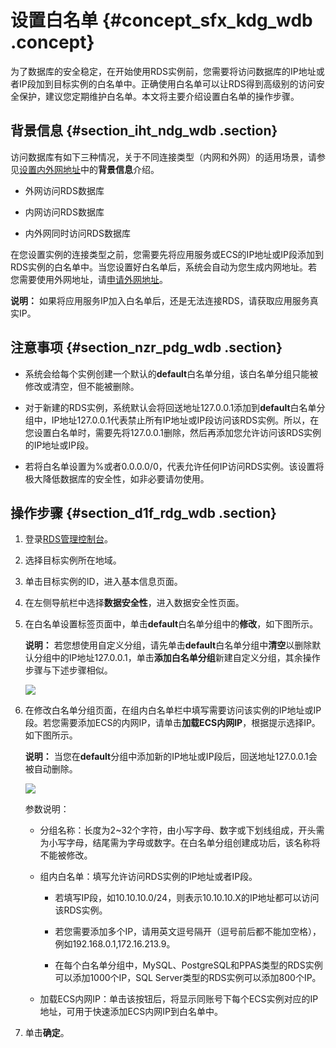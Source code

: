# 设置白名单 {#concept_sfx_kdg_wdb .concept}

为了数据库的安全稳定，在开始使用RDS实例前，您需要将访问数据库的IP地址或者IP段加到目标实例的白名单中。正确使用白名单可以让RDS得到高级别的访问安全保护，建议您定期维护白名单。本文将主要介绍设置白名单的操作步骤。

## 背景信息 {#section_iht_ndg_wdb .section}

访问数据库有如下三种情况，关于不同连接类型（内网和外网）的适用场景，请参见[设置内外网地址](../cn.zh-CN/用户指南/网络管理/设置内外网地址.md#)中的**背景信息**介绍。

-   外网访问RDS数据库

-   内网访问RDS数据库

-   内外网同时访问RDS数据库


在您设置实例的连接类型之前，您需要先将应用服务或ECS的IP地址或IP段添加到RDS实例的白名单中。当您设置好白名单后，系统会自动为您生成内网地址。若您需要使用外网地址，请[申请外网地址](cn.zh-CN/快速入门PostgreSQL版/初始化配置/申请外网地址.md#)。

**说明：** 如果将应用服务IP加入白名单后，还是无法连接RDS，请获取应用服务真实IP。

## 注意事项 {#section_nzr_pdg_wdb .section}

-   系统会给每个实例创建一个默认的**default**白名单分组，该白名单分组只能被修改或清空，但不能被删除。

-   对于新建的RDS实例，系统默认会将回送地址127.0.0.1添加到**default**白名单分组中，IP地址127.0.0.1代表禁止所有IP地址或IP段访问该RDS实例。所以，在您设置白名单时，需要先将127.0.0.1删除，然后再添加您允许访问该RDS实例的IP地址或IP段。

-   若将白名单设置为%或者0.0.0.0/0，代表允许任何IP访问RDS实例。该设置将极大降低数据库的安全性，如非必要请勿使用。


## 操作步骤 {#section_d1f_rdg_wdb .section}

1.  登录[RDS管理控制台](https://rds.console.aliyun.com/)。
2.  选择目标实例所在地域。
3.  单击目标实例的ID，进入基本信息页面。
4.  在左侧导航栏中选择**数据安全性**，进入数据安全性页面。
5.  在白名单设置标签页面中，单击**default**白名单分组中的**修改**，如下图所示。

    **说明：** 若您想使用自定义分组，请先单击**default**白名单分组中**清空**以删除默认分组中的IP地址127.0.0.1，单击**添加白名单分组**新建自定义分组，其余操作步骤与下述步骤相似。

    ![](http://static-aliyun-doc.oss-cn-hangzhou.aliyuncs.com/assets/img/7848/2956_zh-CN.png)

6.  在修改白名单分组页面，在组内白名单栏中填写需要访问该实例的IP地址或IP段。若您需要添加ECS的内网IP，请单击**加载ECS内网IP**，根据提示选择IP。如下图所示。

    **说明：** 当您在**default**分组中添加新的IP地址或IP段后，回送地址127.0.0.1会被自动删除。

    ![](http://static-aliyun-doc.oss-cn-hangzhou.aliyuncs.com/assets/img/7848/2957_zh-CN.png)

    参数说明：

    -   分组名称：长度为2~32个字符，由小写字母、数字或下划线组成，开头需为小写字母，结尾需为字母或数字。在白名单分组创建成功后，该名称将不能被修改。

    -   组内白名单：填写允许访问RDS实例的IP地址或者IP段。

        -   若填写IP段，如10.10.10.0/24，则表示10.10.10.X的IP地址都可以访问该RDS实例。

        -   若您需要添加多个IP，请用英文逗号隔开（逗号前后都不能加空格），例如192.168.0.1,172.16.213.9。

        -   在每个白名单分组中，MySQL、PostgreSQL和PPAS类型的RDS实例可以添加1000个IP，SQL Server类型的RDS实例可以添加800个IP。

    -   加载ECS内网IP：单击该按钮后，将显示同账号下每个ECS实例对应的IP地址，可用于快速添加ECS内网IP到白名单中。

7.  单击**确定**。

